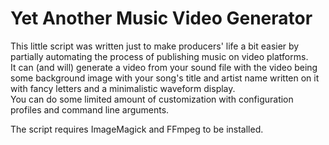 # Yet Another Music Video Generator
This little script was written just to make producers' life a bit easier by partially automating the process of publishing music on video platforms.<br>It can (and will) generate a video from your sound file with the video being some background image with your song's title and artist name written on it with fancy letters and a minimalistic waveform display.<br>You can do some limited amount of customization with configuration profiles and command line arguments.

The script requires ImageMagick and FFmpeg to be installed.
